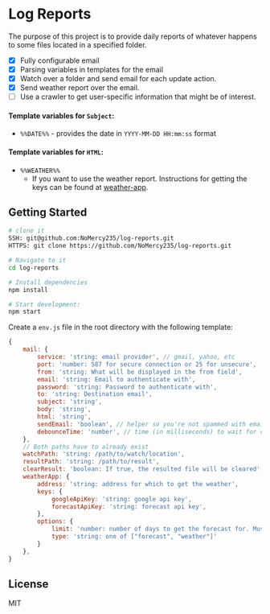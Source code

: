 Log Reports
==================================

The purpose of this project is to provide daily reports of whatever happens to some files located in a specified folder.

- [x] Fully configurable email
- [x] Parsing variables in templates for the email
- [x] Watch over a folder and send email for each update action.
- [x] Send weather report over the email.
- [ ] Use a crawler to get user-specific information that might be of interest.

#### Template variables for `Subject`:

- `%%DATE%%` - provides the date in `YYYY-MM-DD HH:mm:ss` format

#### Template variables for `HTML`:

- `%%WEATHER%%` 
    - If you want to use the weather report. Instructions for getting the keys can be found at [weather-app](https://github.com/NoMercy235/weather-app).


Getting Started
---------------

```sh
# clone it
SSH: git@github.com:NoMercy235/log-reports.git
HTTPS: git clone https://github.com/NoMercy235/log-reports.git

# Navigate to it
cd log-reports

# Install dependencies
npm install

# Start development:
npm start
```

Create a `env.js` file in the root directory with the following template:

```javascript
{
    mail: {
        service: 'string: email provider', // gmail, yahoo, etc
        port: 'number: 587 for secure connection or 25 for unsecure',
        from: 'string: What will be displayed in the from field',
        email: 'string: Email to authenticate with',
        password: 'string: Password to authenticate with',
        to: 'string: Destination email',
        subject: 'string',
        body: 'string',
        html: 'string', 
        sendEmail: 'boolean', // helper so you're not spammed with emails in development.
        debounceTime: 'number', // time (in milliseconds) to wait for changes over the watched location
    },
    // Both paths have to already exist
    watchPath: 'string: /path/to/watch/location',
    resultPath: 'string: /path/to/result',
    clearResult: 'boolean: If true, the resulted file will be cleared',
    weatherApp: {
        address: 'string: address for which to get the weather',
        keys: {
            googleApiKey: 'string: google api key',
            forecastApiKey: 'string: forecast api key',
        },
        options: {
            limit: 'number: number of days to get the forecast for. Must be within 1 and 5.',
            type: 'string: one of ["forecast", "weather"]'
        }
    },
}
```

License
-------

MIT
